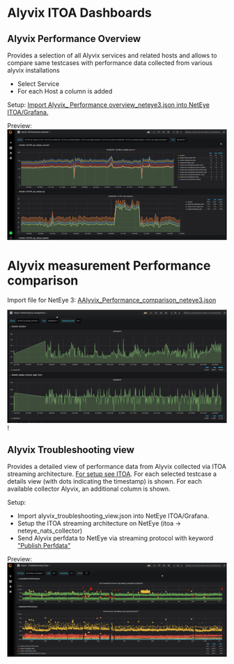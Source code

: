 # Alyvix ITOA Dashboards

## Alyvix Performance Overview

Provides a selection of all Alyvix services and related hosts and allows to compare same testcases with performance data collected from various alyvix installations
- Select Service
- For each Host a column is added

Setup: [Import Alyvix_ Performance overview_neteye3.json into NetEye ITOA/Grafana.](Alyvix_Performance_overview_neteye3.json)

Preview:
![alyvix_performance overview.png](alyvix_performance_overview.png)

# Alyvix measurement Performance comparison

Import file for NetEye 3: [AAlyvix_Performance_comparison_neteye3.json](Alyvix_Performance_comparison_neteye3.json)

![Alyvix_Performance_comparison.png](Alyvix_Performance_comparison.png)!


## Alyvix Troubleshooting view

Provides a detailed view of performance data from Alyvix collected via ITOA streaming architecture. [For setup see ITOA](../../../itoa/).
For each selected testcase a details view (with dots indicating the timestamp) is shown. For each available collector Alyvix, an additional column is shown.

Setup: 
- Import alyvix_troubleshooting_view.json into NetEye ITOA/Grafana.
- Setup the ITOA streaming architecture on NetEye (itoa -> neteye_nats_collector)
- Send Alyvix perfdata to NetEye via streaming protocol with keyword ["Publish Perfdata"](https://alyvix.com/doc/test_case_building/system_keywords.html#publish-perfdata)

Preview:![alyvix_troubleshooting_view.png](alyvix_troubleshooting_view.png)
